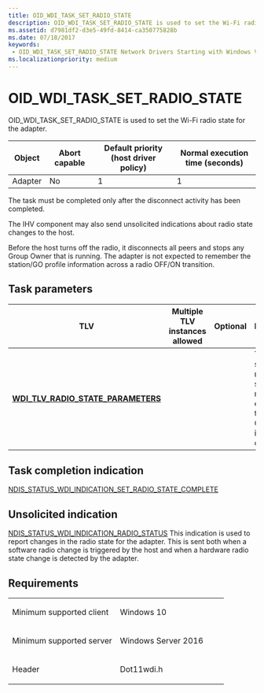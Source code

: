 ```yaml
---
title: OID_WDI_TASK_SET_RADIO_STATE
description: OID_WDI_TASK_SET_RADIO_STATE is used to set the Wi-Fi radio state for the adapter.
ms.assetid: d7981df2-d3e5-49fd-8414-ca350775828b
ms.date: 07/18/2017
keywords:
 - OID_WDI_TASK_SET_RADIO_STATE Network Drivers Starting with Windows Vista
ms.localizationpriority: medium
---
```


# OID\_WDI\_TASK\_SET\_RADIO\_STATE


OID\_WDI\_TASK\_SET\_RADIO\_STATE is used to set the Wi-Fi radio state for the adapter.

| Object  | Abort capable | Default priority (host driver policy) | Normal execution time (seconds) |
|---------|---------------|---------------------------------------|---------------------------------|
| Adapter | No            | 1                                     | 1                               |

 

The task must be completed only after the disconnect activity has been completed.

The IHV component may also send unsolicited indications about radio state changes to the host.

Before the host turns off the radio, it disconnects all peers and stops any Group Owner that is running. The adapter is not expected to remember the station/GO profile information across a radio OFF/ON transition.

## Task parameters


| TLV                                                                               | Multiple TLV instances allowed | Optional | Description                                                                                                           |
|-----------------------------------------------------------------------------------|--------------------------------|----------|-----------------------------------------------------------------------------------------------------------------------|
| [**WDI\_TLV\_RADIO\_STATE\_PARAMETERS**](https://docs.microsoft.com/windows-hardware/drivers/network/wdi-tlv-radio-state-parameters) |                                |          | The desired state of the radio. If this set to 1, the radio is enabled. If this is set to 0, the radio is turned off. |

 

## Task completion indication


[NDIS\_STATUS\_WDI\_INDICATION\_SET\_RADIO\_STATE\_COMPLETE](ndis-status-wdi-indication-set-radio-state-complete.md)
## Unsolicited indication


[NDIS\_STATUS\_WDI\_INDICATION\_RADIO\_STATUS](ndis-status-wdi-indication-radio-status.md)
This indication is used to report changes in the radio state for the adapter. This is sent both when a software radio change is triggered by the host and when a hardware radio state change is detected by the adapter.

Requirements
------------

<table>
<colgroup>
<col width="50%" />
<col width="50%" />
</colgroup>
<tbody>
<tr class="odd">
<td><p>Minimum supported client</p></td>
<td><p>Windows 10</p></td>
</tr>
<tr class="even">
<td><p>Minimum supported server</p></td>
<td><p>Windows Server 2016</p></td>
</tr>
<tr class="odd">
<td><p>Header</p></td>
<td>Dot11wdi.h</td>
</tr>
</tbody>
</table>

 

 




